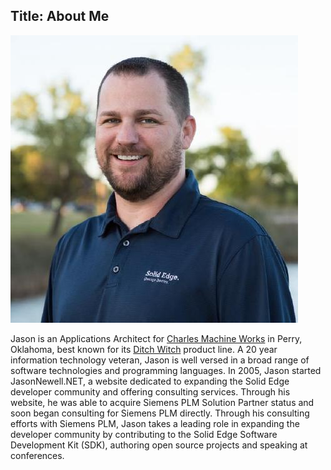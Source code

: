 Title: About Me
---
![Jason Newell](images/profile.jpg)

Jason is an Applications Architect for <a href="http://charlesmachine.works/" target="_blank">Charles Machine Works</a> in Perry, Oklahoma, best known for its <a href="https://www.ditchwitch.com/" target="_blank">Ditch Witch</a> product line. A 20 year information technology veteran, Jason is well versed in a broad range of software technologies and programming languages. In 2005, Jason started JasonNewell.NET, a website dedicated to expanding the Solid Edge developer community and offering consulting services. Through his website, he was able to acquire Siemens PLM Solution Partner status and soon began consulting for Siemens PLM directly. Through his consulting efforts with Siemens PLM, Jason takes a leading role in expanding the developer community by contributing to the Solid Edge Software Development Kit (SDK), authoring open source projects and speaking at conferences.